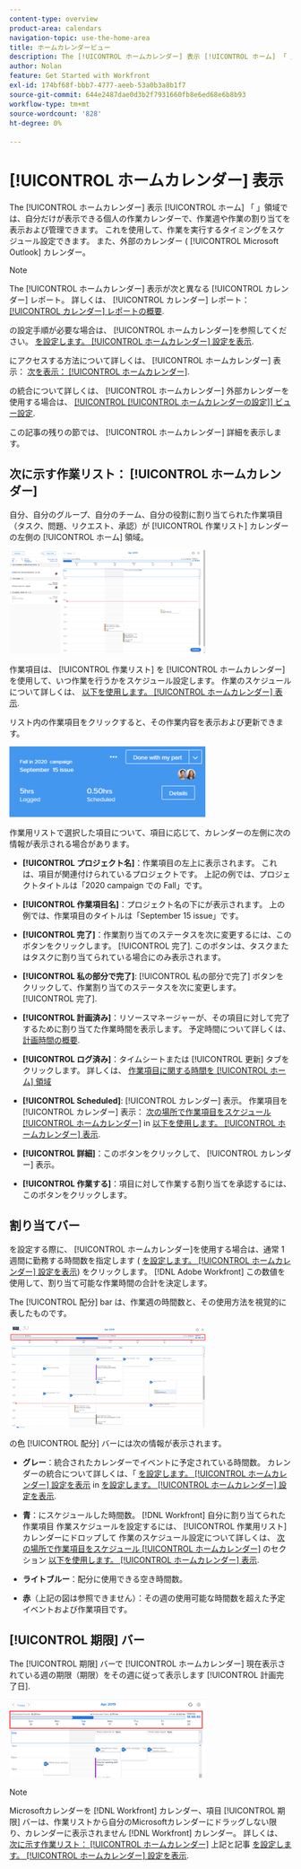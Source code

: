 ```yaml
---
content-type: overview
product-area: calendars
navigation-topic: use-the-home-area
title: ホームカレンダービュー
description: The [!UICONTROL ホームカレンダー] 表示 [!UICONTROL ホーム] 「 」領域では、自分だけが表示できる個人の作業カレンダーで、作業週や作業の割り当てを表示および管理できます。 これを使用して、作業を実行するタイミングをスケジュール設定できます。 また、外部のカレンダー ( [!UICONTROL Microsoft Outlook] カレンダー。
author: Nolan
feature: Get Started with Workfront
exl-id: 174bf68f-bbb7-4777-aeeb-53a0b3a8b1f7
source-git-commit: 644e2487dae0d3b2f7931660fb8e6ed68e6b8b93
workflow-type: tm+mt
source-wordcount: '828'
ht-degree: 0%

---
```


# [!UICONTROL ホームカレンダー] 表示

<!--
<p data-mc-conditions="QuicksilverOrClassic.Draft mode">Updated for QS except for section about expanding a work item in the list--this isn't working yet in QS.</p>
-->

The [!UICONTROL ホームカレンダー] 表示 [!UICONTROL ホーム] 「 」領域では、自分だけが表示できる個人の作業カレンダーで、作業週や作業の割り当てを表示および管理できます。 これを使用して、作業を実行するタイミングをスケジュール設定できます。 また、外部のカレンダー ( [!UICONTROL Microsoft Outlook] カレンダー。

>[!NOTE]
>
>The [!UICONTROL ホームカレンダー] 表示が次と異なる [!UICONTROL カレンダー] レポート。 詳しくは、 [!UICONTROL カレンダー] レポート： [[!UICONTROL カレンダー] レポートの概要](../../../reports-and-dashboards/reports/calendars/calendar-reports-overview.md).

の設定手順が必要な場合は、 [!UICONTROL ホームカレンダー]を参照してください。 [を設定します。 [!UICONTROL ホームカレンダー] 設定を表示](../../../workfront-basics/using-home/using-the-home-area/configure-home-calendar-view.md).

にアクセスする方法について詳しくは、 [!UICONTROL ホームカレンダー] 表示： [次を表示： [!UICONTROL ホームカレンダー]](../../../workfront-basics/using-home/using-the-home-area/view-home-calendar.md).

の統合について詳しくは、 [!UICONTROL ホームカレンダー] 外部カレンダーを使用する場合は、 [[!UICONTROL [!UICONTROL ホームカレンダーの設定]] ビュー設定](../../../workfront-basics/using-home/using-the-home-area/configure-home-calendar-view.md).

この記事の残りの節では、 [!UICONTROL ホームカレンダー] 詳細を表示します。

## 次に示す作業リスト： [!UICONTROL ホームカレンダー]

自分、自分のグループ、自分のチーム、自分の役割に割り当てられた作業項目（タスク、問題、リクエスト、承認）が [!UICONTROL 作業リスト] カレンダーの左側の [!UICONTROL ホーム] 領域。

![](assets/calview-qs-350x185.png)

作業項目は、 [!UICONTROL 作業リスト] を [!UICONTROL ホームカレンダー] を使用して、いつ作業を行うかをスケジュール設定します。 作業のスケジュールについて詳しくは、 [以下を使用します。 [!UICONTROL ホームカレンダー] 表示](../../../workfront-basics/using-home/using-the-home-area/use-home-calendar-view.md).

リスト内の作業項目をクリックすると、その作業内容を表示および更新できます。

![](assets/work-item-cl-350x126.png)

作業用リストで選択した項目について、項目に応じて、カレンダーの左側に次の情報が表示される場合があります。

* **[!UICONTROL プロジェクト名]**：作業項目の左上に表示されます。 これは、項目が関連付けられているプロジェクトです。 上記の例では、プロジェクトタイトルは「2020 campaign での Fall」です。
* **[!UICONTROL 作業項目名]**：プロジェクト名の下にが表示されます。 上の例では、作業項目のタイトルは「September 15 issue」です。
* **[!UICONTROL 完了]**：作業割り当てのステータスを次に変更するには、このボタンをクリックします。 [!UICONTROL 完了]. このボタンは、タスクまたはタスクに割り当てられている場合にのみ表示されます。
* **[!UICONTROL 私の部分で完了]**: [!UICONTROL 私の部分で完了] ボタンをクリックして、作業割り当てのステータスを次に変更します。 [!UICONTROL 完了].
* **[!UICONTROL 計画済み]**：リソースマネージャーが、その項目に対して完了するために割り当てた作業時間を表示します。 予定時間について詳しくは、 [計画時間の概要](../../../manage-work/tasks/task-information/planned-hours.md).

* **[!UICONTROL ログ済み]**：タイムシートまたは [!UICONTROL 更新] タブをクリックします。 詳しくは、 [作業項目に関する時間を [!UICONTROL ホーム] 領域](../../../workfront-basics/using-home/using-the-home-area/log-time-on-work-item-in-home.md)

* **[!UICONTROL Scheduled]**: [!UICONTROL カレンダー] 表示。 作業項目を [!UICONTROL カレンダー] 表示： [次の場所で作業項目をスケジュール [!UICONTROL ホームカレンダー]](../../../workfront-basics/using-home/using-the-home-area/use-home-calendar-view.md#scheduling-work-items-in-home-calendar) in [以下を使用します。 [!UICONTROL ホームカレンダー] 表示](../../../workfront-basics/using-home/using-the-home-area/use-home-calendar-view.md).

* **[!UICONTROL 詳細]**：このボタンをクリックして、 [!UICONTROL カレンダー] 表示。
* **[!UICONTROL 作業する]**：項目に対して作業する割り当てを承認するには、このボタンをクリックします。

## 割り当てバー

を設定する際に、 [!UICONTROL ホームカレンダー]を使用する場合は、通常 1 週間に勤務する時間数を指定します ( [を設定します。 [!UICONTROL ホームカレンダー] 設定を表示](../../../workfront-basics/using-home/using-the-home-area/configure-home-calendar-view.md)) をクリックします。 [!DNL Adobe Workfront] この数値を使用して、割り当て可能な作業時間の合計を決定します。

The [!UICONTROL 配分] bar は、作業週の時間数と、その使用方法を視覚的に表したものです。

![](assets/allocation-bar-qs-350x181.png)

の色 [!UICONTROL 配分] バーには次の情報が表示されます。

* **グレー**：統合されたカレンダーでイベントに予定されている時間数。 カレンダーの統合について詳しくは、「 [を設定します。 [!UICONTROL ホームカレンダー] 設定を表示](../../../workfront-basics/using-home/using-the-home-area/configure-home-calendar-view.md#configuring-your-home-calendar-view) in [を設定します。 [!UICONTROL ホームカレンダー] 設定を表示](../../../workfront-basics/using-home/using-the-home-area/configure-home-calendar-view.md).

* **青**：にスケジュールした時間数。 [!DNL Workfront] 自分に割り当てられた作業項目 作業スケジュールを設定するには、 [!UICONTROL 作業用リスト] カレンダーにドロップして 作業のスケジュール設定について詳しくは、 [次の場所で作業項目をスケジュール [!UICONTROL ホームカレンダー]](../../../workfront-basics/using-home/using-the-home-area/use-home-calendar-view.md#scheduling-work-items-in-home-calendar) のセクション [以下を使用します。 [!UICONTROL ホームカレンダー] 表示](../../../workfront-basics/using-home/using-the-home-area/use-home-calendar-view.md).

* **ライトブルー**：配分に使用できる空き時間数。
* **赤**（上記の図は参照できません）：その週の使用可能な時間数を超えた予定イベントおよび作業項目です。

## [!UICONTROL 期限] バー

The [!UICONTROL 期限] バーで [!UICONTROL ホームカレンダー] 現在表示されている週の期限（期限）をその週に従って表示します [!UICONTROL 計画完了日].

![](assets/duebar-qs-350x140.png)

>[!NOTE]
>
>Microsoftカレンダーを [!DNL Workfront] カレンダー、項目 [!UICONTROL 期限] バーは、作業リストから自分のMicrosoftカレンダーにドラッグしない限り、カレンダーに表示されません [!DNL Workfront] カレンダー。 詳しくは、  [次に示す作業リスト： [!UICONTROL ホームカレンダー]](#work-list-on-the-home-calendar) 上記と記事  [を設定します。 [!UICONTROL ホームカレンダー] 設定を表示](../../../workfront-basics/using-home/using-the-home-area/configure-home-calendar-view.md).
